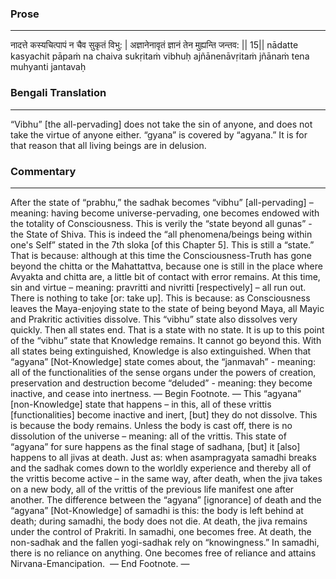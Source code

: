 ### Prose 
 --- 
नादत्ते कस्यचित्पापं न चैव सुकृतं विभु: |
अज्ञानेनावृतं ज्ञानं तेन मुह्यन्ति जन्तव: || 15||
nādatte kasyachit pāpaṁ na chaiva sukṛitaṁ vibhuḥ
ajñānenāvṛitaṁ jñānaṁ tena muhyanti jantavaḥ

### Bengali Translation 
 --- 
“Vibhu” [the all-pervading] does not take the sin of anyone, and does not take the virtue of anyone either. “gyana” is covered by “agyana.” It is for that reason that all living beings are in delusion.

### Commentary 
 --- 
After the state of “prabhu,” the sadhak becomes “vibhu” [all-pervading] – meaning: having become universe-pervading, one becomes endowed with the totality of Consciousness. This is verily the “state beyond all gunas” - the State of Shiva. This is indeed the “all phenomena/beings being within one's Self” stated in the 7th sloka [of this Chapter 5]. This is still a “state.” That is because: although at this time the Consciousness-Truth has gone beyond the chitta or the Mahattattva, because one is still in the place where Avyakta and chitta are, a little bit of contact with error remains. At this time, sin and virtue – meaning: pravritti and nivritti [respectively] – all run out. There is nothing to take [or: take up]. This is because: as Consciousness leaves the Maya-enjoying state to the state of being beyond Maya, all Mayic and Prakritic activities dissolve. This “vibhu” state also dissolves very quickly. Then all states end. That is a state with no state. It is up to this point of the “vibhu” state that Knowledge remains. It cannot go beyond this. With all states being extinguished, Knowledge is also extinguished. When that “agyana” [Not-Knowledge] state comes about, the “janmavah” - meaning: all of the functionalities of the sense organs under the powers of creation, preservation and destruction become “deluded” - meaning: they become inactive, and cease into inertness. — Begin Footnote. — This “agyana” [non-Knowledge] state that happens – in this, all of these vrittis [functionalities] become inactive and inert, [but] they do not dissolve. This is because the body remains. Unless the body is cast off, there is no dissolution of the universe – meaning: all of the vrittis. This state of “agyana” for sure happens as the final stage of sadhana, [but] it [also] happens to all jivas at death. Just as: when asampragyata samadhi breaks and the sadhak comes down to the worldly experience and thereby all of the vrittis become active – in the same way, after death, when the jiva takes on a new body, all of the vrittis of the previous life manifest one after another. The difference between the “agyana” [ignorance] of death and the “agyana” [Not-Knowledge] of samadhi is this: the body is left behind at death; during samadhi, the body does not die. At death, the jiva remains under the control of Prakriti. In samadhi, one becomes free. At death, the non-sadhak and the fallen yogi-sadhak rely on “knowingness.” In samadhi, there is no reliance on anything. One becomes free of reliance and attains Nirvana-Emancipation.  — End Footnote. —
